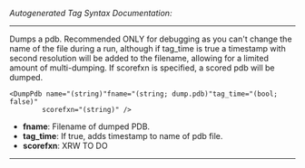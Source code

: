 _Autogenerated Tag Syntax Documentation:_

---
Dumps a pdb. Recommended ONLY for debugging as you can't change the name of the file during a run, although if tag_time is true a timestamp with second resolution will be added to the filename, allowing for a limited amount of multi-dumping. If scorefxn is specified, a scored pdb will be dumped.

```
<DumpPdb name="(string)"fname="(string; dump.pdb)"tag_time="(bool; false)"
        scorefxn="(string)" />
```

-   **fname**: Filename of dumped PDB.
-   **tag_time**: If true, adds timestamp to name of pdb file.
-   **scorefxn**: XRW TO DO

---
